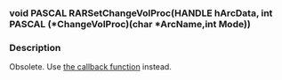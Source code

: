 <!DOCTYPE HTML PUBLIC "-//W3C//DTD HTML 4.01 Transitional//EN">
<html>

<head>
<title>UnRAR.dll Manual</title>
</head>

<body>

<h3>
void PASCAL RARSetChangeVolProc(HANDLE hArcData,
            int PASCAL (*ChangeVolProc)(char *ArcName,int Mode))
</h3>

<h3>Description</h3>

Obsolete. Use <a href="RARCallback.md">the callback function</a> instead.

</body>

</html>
